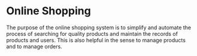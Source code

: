 # Online Shopping
 The purpose of the online shopping system is to simplify and automate the process of searching for quality products and maintain the records of products and users. This is also helpful in the sense to manage products and to manage orders.
